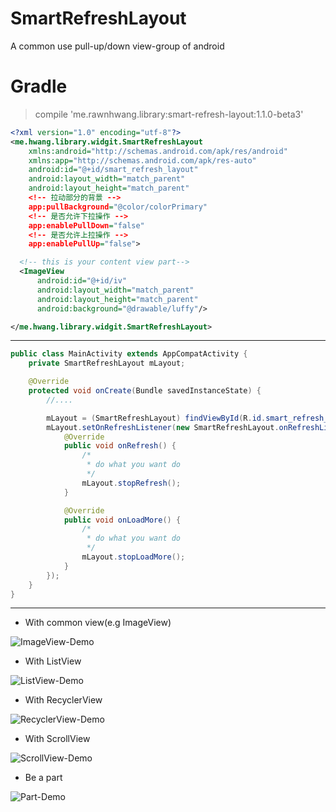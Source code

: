 # SmartRefreshLayout
A common use pull-up/down view-group of android


# Gradle

> compile 'me.rawnhwang.library:smart-refresh-layout:1.1.0-beta3'


```XML
<?xml version="1.0" encoding="utf-8"?>
<me.hwang.library.widgit.SmartRefreshLayout
    xmlns:android="http://schemas.android.com/apk/res/android"
    xmlns:app="http://schemas.android.com/apk/res-auto"
    android:id="@+id/smart_refresh_layout"
    android:layout_width="match_parent"
    android:layout_height="match_parent"
    <!-- 拉动部分的背景 -->
    app:pullBackground="@color/colorPrimary"
    <!-- 是否允许下拉操作 -->
    app:enablePullDown="false"
    <!-- 是否允许上拉操作 -->
    app:enablePullUp="false">

  <!-- this is your content view part-->
  <ImageView
      android:id="@+id/iv"
      android:layout_width="match_parent"
      android:layout_height="match_parent"
      android:background="@drawable/luffy"/>

</me.hwang.library.widgit.SmartRefreshLayout>

```
---
```JAVA
public class MainActivity extends AppCompatActivity {
    private SmartRefreshLayout mLayout;

    @Override
    protected void onCreate(Bundle savedInstanceState) {
        //....

        mLayout = (SmartRefreshLayout) findViewById(R.id.smart_refresh_layout);
        mLayout.setOnRefreshListener(new SmartRefreshLayout.onRefreshListener() {
            @Override
            public void onRefresh() {
                /*
                 * do what you want do
                 */
                mLayout.stopRefresh();
            }

            @Override
            public void onLoadMore() {
                /*
                 * do what you want do
                 */
                mLayout.stopLoadMore();
            }
        });
    }
}
```
---

- With common view(e.g ImageView)

![ImageView-Demo](https://github.com/RawnHwang/SmartRefreshLayout/blob/master/demonstration-gif/image_demo.gif)

- With ListView

![ListView-Demo](https://github.com/RawnHwang/SmartRefreshLayout/blob/master/demonstration-gif/listview_demo.gif)

- With RecyclerView

![RecyclerView-Demo](https://github.com/RawnHwang/SmartRefreshLayout/blob/master/demonstration-gif/recyclerview_demo.gif)

- With ScrollView

![ScrollView-Demo](https://github.com/RawnHwang/SmartRefreshLayout/blob/master/demonstration-gif/scrollview_demo.gif)

- Be a part

![Part-Demo](https://github.com/RawnHwang/SmartRefreshLayout/blob/master/demonstration-gif/jubu_demo.gif)
